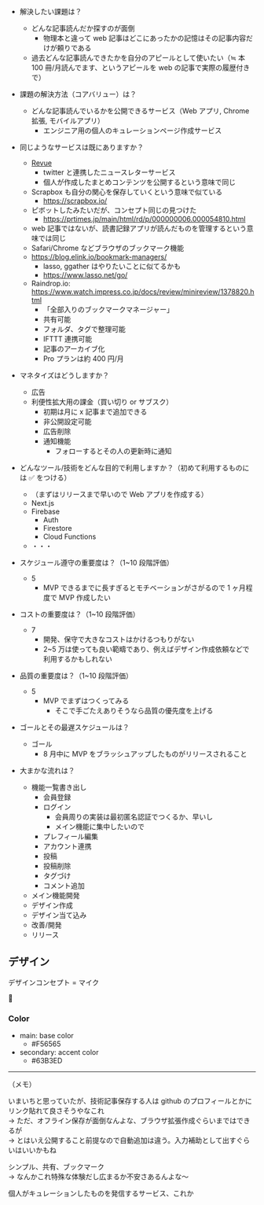 - 解決したい課題は？
  - どんな記事読んだか探すのが面倒
    - 物理本と違って web 記事はどこにあったかの記憶はその記事内容だけが頼りである
  - 過去どんな記事読んできたかを自分のアピールとして使いたい（≒ 本 100 冊/月読んでます、というアピールを web の記事で実際の履歴付きで）
- 課題の解決方法（コアバリュー）は？
  - どんな記事読んでいるかを公開できるサービス（Web アプリ, Chrome 拡張, モバイルアプリ）
    - エンジニア用の個人のキュレーションページ作成サービス
- 同じようなサービスは既にありますか？

  - [Revue](https://www.getrevue.co/)
    - twitter と連携したニュースレターサービス
    - 個人が作成したまとめコンテンツを公開するという意味で同じ
  - Scrapbox も自分の関心を保存していくという意味で似ている
    - https://scrapbox.io/
  - ピボットしたみたいだが、コンセプト同じの見つけた
    - https://prtimes.jp/main/html/rd/p/000000006.000054810.html
  - web 記事ではないが、読書記録アプリが読んだものを管理するという意味では同じ
  - Safari/Chrome などブラウザのブックマーク機能
  - https://blog.elink.io/bookmark-managers/
    - lasso, ggather はやりたいことに似てるかも
    - https://www.lasso.net/go/
  - Raindrop.io: https://www.watch.impress.co.jp/docs/review/minireview/1378820.html
    - 「全部入りのブックマークマネージャー」
    - 共有可能
    - フォルダ、タグで整理可能
    - IFTTT 連携可能
    - 記事のアーカイブ化
    - Pro プランは約 400 円/月

- マネタイズはどうしますか？

  - 広告
  - 利便性拡大用の課金（買い切り or サブスク）
    - 初期は月に x 記事まで追加できる
    - 非公開設定可能
    - 広告削除
    - 通知機能
      - フォローするとその人の更新時に通知

- どんなツール/技術をどんな目的で利用しますか？（初めて利用するものには ✅ をつける）

  - （まずはリリースまで早いので Web アプリを作成する）
  - Next.js
  - Firebase
    - Auth
    - Firestore
    - Cloud Functions
  - ・・・

- スケジュール遵守の重要度は？（1~10 段階評価）

  - 5
    - MVP できるまでに長すぎるとモチベーションがさがるので 1 ヶ月程度で MVP 作成したい

- コストの重要度は？（1~10 段階評価）

  - 7
    - 開発、保守で大きなコストはかけるつもりがない
    - 2~5 万は使っても良い範疇であり、例えばデザイン作成依頼などで利用するかもしれない

- 品質の重要度は？（1~10 段階評価）

  - 5
    - MVP でまずはつくってみる
      - そこで手ごたえありそうなら品質の優先度を上げる

- ゴールとその最遅スケジュールは？

  - ゴール
    - 8 月中に MVP をブラッシュアップしたものがリリースされること

- 大まかな流れは？

  - 機能一覧書き出し
    - 会員登録
    - ログイン
      - 会員周りの実装は最初匿名認証でつくるか、早いし
      - メイン機能に集中したいので
    - プレフィール編集
    - アカウント連携
    - 投稿
    - 投稿削除
    - タグづけ
    - コメント追加
  - メイン機能開発
  - デザイン作成
  - デザイン当て込み
  - 改善/開発
  - リリース

## デザイン

デザインコンセプト = マイク

 🎤

### Color

* main: base color
  * #F56565
* secondary: accent color
  * #63B3ED

---

（メモ）

いまいちと思っていたが、技術記事保存する人は github のプロフィールとかにリンク貼れて良さそうやなこれ  
→ ただ、オフライン保存が面倒なんよな、ブラウザ拡張作成ぐらいまではできるが  
→ とはいえ公開すること前提なので自動追加は違う。入力補助として出すぐらいはいいかもね

シンプル、共有、ブックマーク  
→ なんかこれ特殊な体験だし広まるか不安さあるんよな〜

個人がキュレーションしたものを発信するサービス、これか
